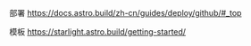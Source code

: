 
部署
https://docs.astro.build/zh-cn/guides/deploy/github/#_top

模板
https://starlight.astro.build/getting-started/